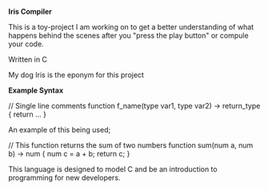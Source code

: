 **Iris Compiler**

This is a toy-project I am working on to get a better understanding of what happens behind the scenes after you "press the play button" or compule your code.

Written in C

My dog Iris is the eponym for this project 

**Example Syntax**

// Single line comments
function f_name(type var1, type var2) -> return_type {
    return ...
}

An example of this being used;

// This function returns the sum of two numbers
function sum(num a, num b) -> num {
    num c = a + b;
    return c;
}

This language is designed to model C and be an introduction to programming for new developers.


